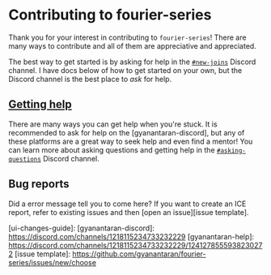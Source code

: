 # Contributing to fourier-series

Thank you for your interest in contributing to `fourier-series`! There are many ways to contribute and all of them are appreciative and appreciated.

The best way to get started is by asking for help in the [`#new-joins`](https://discord.gg/RheeQFJfRg) Discord channel. I have docs below of how to get started on your own, but the Discord channel is the best place to *ask* for help.

<!-- Documentation for contributing to making UI changes or tooling is located in the [Guide to Rustc Development][rustc-dev-guide], commonly known as the [rustc-dev-guide]. Documentation for the standard library in the [Standard library developers Guide][std-dev-guide], commonly known as the [std-dev-guide]. -->

## [Getting help](https://discord.com/channels/1218115234733232229/1241278555938230272)

There are many ways you can get help when you're stuck. It is recommended to ask for help on the [gyanantaran-discord], but any of these platforms are a great way to seek help and even find a mentor! You can learn more about asking questions and getting help in the [`#asking-questions`](https://discord.com/channels/1218115234733232229/1241277778205216769) Discord channel.

## Bug reports

Did a error message tell you to come here? If you want to create an ICE report, refer to existing issues and then [open an issue][issue template].

[ui-changes-guide]: 
[gyanantaran-discord]: https://discord.com/channels/1218115234733232229
[gyanantaran-help]: https://discord.com/channels/1218115234733232229/1241278555938230272
[issue template]: https://github.com/gyanantaran/fourier-series/issues/new/choose
